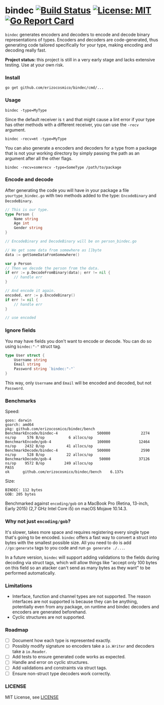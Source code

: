 # bindec [![Build Status](https://travis-ci.org/erizocosmico/bindec.svg?branch=master)](https://travis-ci.org/erizocosmico/bindec) [![License: MIT](https://img.shields.io/badge/License-MIT-yellow.svg)](https://opensource.org/licenses/MIT) [![Go Report Card](https://goreportcard.com/badge/github.com/erizocosmico/bindec)](https://goreportcard.com/report/github.com/erizocosmico/bindec)

`bindec` generates encoders and decoders to encode and decode binary representations of types. Encoders and decoders are code-generated, thus generating code tailored specifically for your type, making encoding and decoding really fast.

**Project status:** this project is still in a very early stage and lacks extensive testing. Use at your own risk.

### Install

```
go get github.com/erizocosmico/bindec/cmd/...
```

### Usage

```
bindec -type=MyType
```

Since the default receiver is `t` and that might cause a lint error if your type has other methods with a different receiver, you can use the `-recv` argument.

```
bindec -recv=mt -type=MyType
```

You can also generate a encoders and decoders for a type from a package that is not your working directory by simply passing the path as an argument after all the other flags.

```
bindec -recv=somerecv -type=SomeType /path/to/package
```

### Encode and decode

After generating the code you will have in your package a file `yourtype_bindec.go` with two methods added to the type: `EncodeBinary` and `DecodeBinary`.

```go
// This is our type.
type Person {
    Name string
    Age int
    Gender string
}

// EncodeBinary and DecodeBinary will be on person_bindec.go

// We get some data from somewhere as []byte
data := getSomeDataFromSomewhere()

var p Person
// Then we decode the person from the data.
if err := p.DecodeFromBinary(data); err != nil {
    // handle err
}

// And encode it again.
encoded, err := p.EncodeBinary()
if err != nil {
    // handle err
}

// use encoded
```

### Ignore fields

You may have fields you don't want to encode or decode. You can do so using `bindec:"-"` struct tag.

```go
type User struct {
    Username string
    Email string
    Password string `bindec:"-"`
}
```

This way, only `Username` and `Email` will be encoded and decoded, but not `Password`.

### Benchmarks

Speed:

```
goos: darwin
goarch: amd64
pkg: github.com/erizocosmico/bindec/bench
BenchmarkEncode/bindec-4                  500000              2274 ns/op     576 B/op           6 allocs/op
BenchmarkEncode/gob-4                     100000             12464 ns/op    2432 B/op          41 allocs/op
BenchmarkDecode/bindec-4                  500000              2590 ns/op     528 B/op          22 allocs/op
BenchmarkDecode/gob-4                      50000             37126 ns/op    9572 B/op         249 allocs/op
PASS
ok      github.com/erizocosmico/bindec/bench    6.137s
```

Size:

```
BINDEC: 112 bytes
GOB: 205 bytes
```

Benchmarked against `encoding/gob` on a MacBook Pro (Retina, 13-inch, Early 2015) (2,7 GHz Intel Core i5) on macOS Mojave 10.14.3.

### Why not just `encoding/gob`?

It's slower, takes more space and requires registering every single type that's going to be encoded.
`bindec` offers a fast way to convert a struct into bytes with the smallest possible size. All you need to do is add `//go:generate` tags to you code and run `go generate ./...`.

In a future version, `bindec` will support adding validations to the fields during decoding via struct tags, which will allow things like "accept only 100 bytes on this field so an atacker can't send as many bytes as they want" to be performed automatically.

### Limitations

- Interface, function and channel types are not supported. The reason interfaces are not supported is because they can be anything, potentially even from any package, on runtime and bindec decoders and encoders are generated beforehand.
- Cyclic structures are not supported.

### Roadmap

- [ ] Document how each type is represented exactly.
- [ ] Possibly modify signature so encoders take a `io.Writer` and decoders take a `io.Reader`.
- [ ] Add tests to ensure generated code works as expected.
- [ ] Handle and error on cyclic structures.
- [ ] Add validations and constraints via struct tags.
- [ ] Ensure non-struct type decoders work correctly.

### LICENSE

MIT License, see [LICENSE](/LICENSE)
